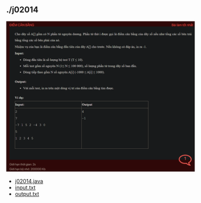 ## ./j02014
![alt text](image.png)

- [j02014.java](j02014.java)
- [input.txt](input.txt)
- [output.txt](output.txt)
